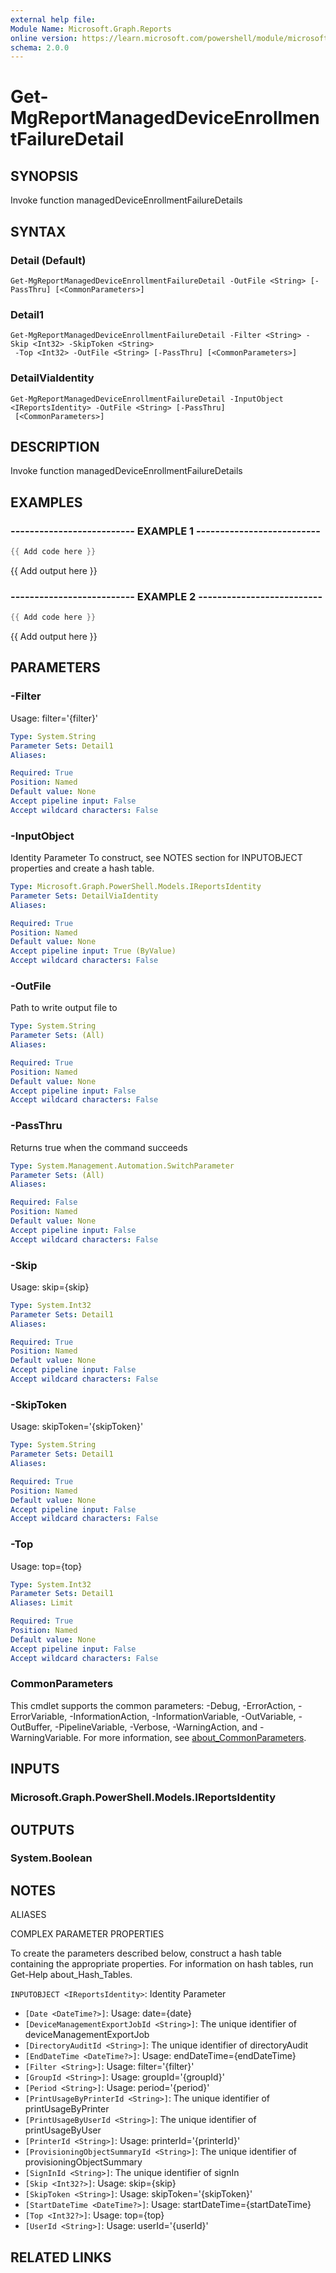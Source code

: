 ```yaml
---
external help file:
Module Name: Microsoft.Graph.Reports
online version: https://learn.microsoft.com/powershell/module/microsoft.graph.reports/get-mgreportmanageddeviceenrollmentfailuredetail
schema: 2.0.0
---
```


# Get-MgReportManagedDeviceEnrollmentFailureDetail

## SYNOPSIS
Invoke function managedDeviceEnrollmentFailureDetails

## SYNTAX

### Detail (Default)
```
Get-MgReportManagedDeviceEnrollmentFailureDetail -OutFile <String> [-PassThru] [<CommonParameters>]
```

### Detail1
```
Get-MgReportManagedDeviceEnrollmentFailureDetail -Filter <String> -Skip <Int32> -SkipToken <String>
 -Top <Int32> -OutFile <String> [-PassThru] [<CommonParameters>]
```

### DetailViaIdentity
```
Get-MgReportManagedDeviceEnrollmentFailureDetail -InputObject <IReportsIdentity> -OutFile <String> [-PassThru]
 [<CommonParameters>]
```

## DESCRIPTION
Invoke function managedDeviceEnrollmentFailureDetails

## EXAMPLES

### -------------------------- EXAMPLE 1 --------------------------
```powershell
{{ Add code here }}
```

{{ Add output here }}

### -------------------------- EXAMPLE 2 --------------------------
```powershell
{{ Add code here }}
```

{{ Add output here }}

## PARAMETERS

### -Filter
Usage: filter='{filter}'

```yaml
Type: System.String
Parameter Sets: Detail1
Aliases:

Required: True
Position: Named
Default value: None
Accept pipeline input: False
Accept wildcard characters: False
```

### -InputObject
Identity Parameter
To construct, see NOTES section for INPUTOBJECT properties and create a hash table.

```yaml
Type: Microsoft.Graph.PowerShell.Models.IReportsIdentity
Parameter Sets: DetailViaIdentity
Aliases:

Required: True
Position: Named
Default value: None
Accept pipeline input: True (ByValue)
Accept wildcard characters: False
```

### -OutFile
Path to write output file to

```yaml
Type: System.String
Parameter Sets: (All)
Aliases:

Required: True
Position: Named
Default value: None
Accept pipeline input: False
Accept wildcard characters: False
```

### -PassThru
Returns true when the command succeeds

```yaml
Type: System.Management.Automation.SwitchParameter
Parameter Sets: (All)
Aliases:

Required: False
Position: Named
Default value: None
Accept pipeline input: False
Accept wildcard characters: False
```

### -Skip
Usage: skip={skip}

```yaml
Type: System.Int32
Parameter Sets: Detail1
Aliases:

Required: True
Position: Named
Default value: None
Accept pipeline input: False
Accept wildcard characters: False
```

### -SkipToken
Usage: skipToken='{skipToken}'

```yaml
Type: System.String
Parameter Sets: Detail1
Aliases:

Required: True
Position: Named
Default value: None
Accept pipeline input: False
Accept wildcard characters: False
```

### -Top
Usage: top={top}

```yaml
Type: System.Int32
Parameter Sets: Detail1
Aliases: Limit

Required: True
Position: Named
Default value: None
Accept pipeline input: False
Accept wildcard characters: False
```

### CommonParameters
This cmdlet supports the common parameters: -Debug, -ErrorAction, -ErrorVariable, -InformationAction, -InformationVariable, -OutVariable, -OutBuffer, -PipelineVariable, -Verbose, -WarningAction, and -WarningVariable. For more information, see [about_CommonParameters](http://go.microsoft.com/fwlink/?LinkID=113216).

## INPUTS

### Microsoft.Graph.PowerShell.Models.IReportsIdentity

## OUTPUTS

### System.Boolean

## NOTES

ALIASES

COMPLEX PARAMETER PROPERTIES

To create the parameters described below, construct a hash table containing the appropriate properties. For information on hash tables, run Get-Help about_Hash_Tables.


`INPUTOBJECT <IReportsIdentity>`: Identity Parameter
  - `[Date <DateTime?>]`: Usage: date={date}
  - `[DeviceManagementExportJobId <String>]`: The unique identifier of deviceManagementExportJob
  - `[DirectoryAuditId <String>]`: The unique identifier of directoryAudit
  - `[EndDateTime <DateTime?>]`: Usage: endDateTime={endDateTime}
  - `[Filter <String>]`: Usage: filter='{filter}'
  - `[GroupId <String>]`: Usage: groupId='{groupId}'
  - `[Period <String>]`: Usage: period='{period}'
  - `[PrintUsageByPrinterId <String>]`: The unique identifier of printUsageByPrinter
  - `[PrintUsageByUserId <String>]`: The unique identifier of printUsageByUser
  - `[PrinterId <String>]`: Usage: printerId='{printerId}'
  - `[ProvisioningObjectSummaryId <String>]`: The unique identifier of provisioningObjectSummary
  - `[SignInId <String>]`: The unique identifier of signIn
  - `[Skip <Int32?>]`: Usage: skip={skip}
  - `[SkipToken <String>]`: Usage: skipToken='{skipToken}'
  - `[StartDateTime <DateTime?>]`: Usage: startDateTime={startDateTime}
  - `[Top <Int32?>]`: Usage: top={top}
  - `[UserId <String>]`: Usage: userId='{userId}'

## RELATED LINKS

